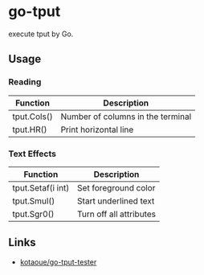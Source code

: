 # go-tput
execute tput by Go.

## Usage
### Reading
| Function | Description |
| ---- | ---- |
| tput.Cols() | Number of columns in the terminal |
| tput.HR() | Print horizontal line |
### Text Effects
| Function | Description |
| ---- | ---- |
| tput.Setaf(i int) | Set foreground color |
| tput.Smul() | Start underlined text |
| tput.Sgr0() | Turn off all attributes |

## Links
* [kotaoue/go-tput-tester](https://github.com/kotaoue/go-tput-tester)

